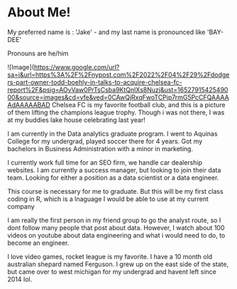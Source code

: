 # About Me!

My preferred name is : 'Jake' - and my last name is pronounced like 'BAY-DEE'

Pronouns are he/him

![Image](https://www.google.com/url?sa=i&url=https%3A%2F%2Fnypost.com%2F2022%2F04%2F29%2Fdodgers-part-owner-todd-boehly-in-talks-to-acquire-chelsea-fc-report%2F&psig=AOvVaw0PrTsCsba9KtQnlXs8Nuzj&ust=1652791542549000&source=images&cd=vfe&ved=0CAwQjRxqFwoTCPjp7rmG5PcCFQAAAAAdAAAAABAD
Chelsea FC is my favorite football club, and this is a picture of them lifting the champions league trophy. Though i was not there, I was at my 
buddies lake house celebrating last year!

I am currently in the Data analytics graduate program. I went to Aquinas College for my undergrad, played soccer there for 4 years. Got my bachelors in
Business Administration with a minor in marketing.

I currently work full time for an SEO firm, we handle car dealership websites. I am currently a success manager, but looking to join their data team. Looking
for either a position as a data scientist or a data engineer.

This course is necessary for me to graduate. But this will be my first class coding in R, which is a lnaguage I would be able to use at my current company

I am really the first person in my friend group to go the analyst route, so I dont follow many people that post about data. However, I watch about 100 videos
on youtube about data engineering and what i would need to do, to become an engineer.

I love video games, rocket league is my favorite. I have a 10 month old australian shepard named Ferguson. I grew up on the east side of the state, but came 
over to west michigan for my undergrad and havent left since 2014 lol.
